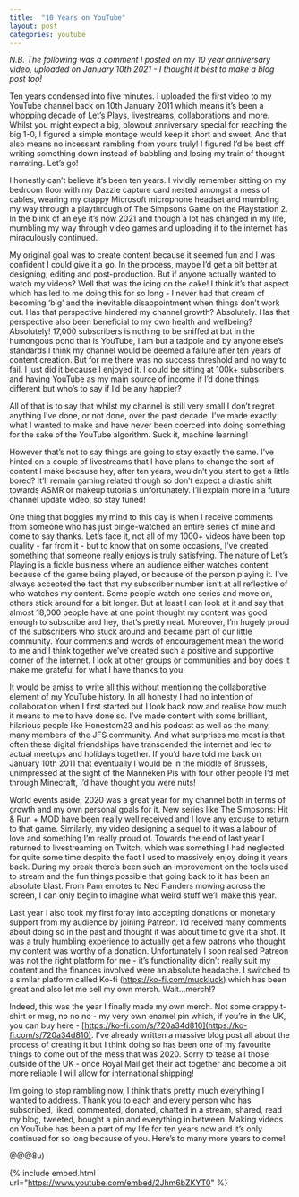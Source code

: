 ```yaml
---
title:  "10 Years on YouTube"
layout: post
categories: youtube
---
```


_N.B. The following was a comment I posted on my 10 year anniversary video, uploaded on January 10th 2021 - I thought it best to make a blog post too!_

Ten years condensed into five minutes. I uploaded the first video to my YouTube channel back on 10th January 2011 which means it’s been a whopping decade of Let’s Plays, livestreams, collaborations and more. Whilst you might expect a big, blowout anniversary special for reaching the big 1-0, I figured a simple montage would keep it short and sweet. And that also means no incessant rambling from yours truly! I figured I’d be best off writing something down instead of babbling and losing my train of thought narrating. Let’s go!

<!-- readmore -->

I honestly can’t believe it’s been ten years. I vividly remember sitting on my bedroom floor with my Dazzle capture card nested amongst a mess of cables, wearing my crappy Microsoft microphone headset and mumbling my way through a playthrough of The Simpsons Game on the Playstation 2. In the blink of an eye it’s now 2021 and though a lot has changed in my life, mumbling my way through video games and uploading it to the internet has miraculously continued.

My original goal was to create content because it seemed fun and I was confident I could give it a go. In the process, maybe I’d get a bit better at designing, editing and post-production. But if anyone actually wanted to watch my videos? Well that was the icing on the cake! I think it’s that aspect which has led to me doing this for so long - I never had that dream of becoming ‘big’ and the inevitable disappointment when things don’t work out. Has that perspective hindered my channel growth? Absolutely. Has that perspective also been beneficial to my own health and wellbeing? Absolutely! 17,000 subscribers is nothing to be sniffed at but in the humongous pond that is YouTube, I am but a tadpole and by anyone else’s standards I think my channel would be deemed a failure after ten years of content creation. But for me there was no success threshold and no way to fail. I just did it because I enjoyed it. I could be sitting at 100k+ subscribers and having YouTube as my main source of income if I’d done things different but who’s to say if I’d be any happier?

All of that is to say that whilst my channel is still very small I don’t regret anything I’ve done, or not done, over the past decade. I’ve made exactly what I wanted to make and have never been coerced into doing something for the sake of the YouTube algorithm. Suck it, machine learning!

However that’s not to say things are going to stay exactly the same. I’ve hinted on a couple of livestreams that I have plans to change the sort of content I make because hey, after ten years, wouldn’t you start to get a little bored? It’ll remain gaming related though so don’t expect a drastic shift towards ASMR or makeup tutorials unfortunately. I’ll explain more in a future channel update video, so stay tuned!

One thing that boggles my mind to this day is when I receive comments from someone who has just binge-watched an entire series of mine and come to say thanks. Let’s face it, not all of my 1000+ videos have been top quality - far from it - but to know that on some occasions, I’ve created something that someone really enjoys is truly satisfying. The nature of Let’s Playing is a fickle business where an audience either watches content because of the game being played, or because of the person playing it. I’ve always accepted the fact that my subscriber number isn’t at all reflective of who watches my content. Some people watch one series and move on, others stick around for a bit longer. But at least I can look at it and say that almost 18,000 people have at one point thought my content was good enough to subscribe and hey, that’s pretty neat. Moreover, I’m hugely proud of the subscribers who stuck around and became part of our little community. Your comments and words of encouragement mean the world to me and I think together we’ve created such a positive and supportive corner of the internet. I look at other groups or communities and boy does it make me grateful for what I have thanks to you.

It would be amiss to write all this without mentioning the collaborative element of my YouTube history. In all honesty I had no intention of collaboration when I first started but I look back now and realise how much it means to me to have done so. I’ve made content with some brilliant, hilarious people like Honestom23 and his podcast as well as the many, many members of the JFS community. And what surprises me most is that often these digital friendships have transcended the internet and led to actual meetups and holidays together. If you’d have told me back on January 10th 2011 that eventually I would be in the middle of Brussels, unimpressed at the sight of the Manneken Pis with four other people I’d met through Minecraft, I’d have thought you were nuts!

World events aside, 2020 was a great year for my channel both in terms of growth and my own personal goals for it. New series like The Simpsons: Hit & Run + MOD have been really well received and I love any excuse to return to that game. Similarly, my video designing a sequel to it was a labour of love and something I’m really proud of. Towards the end of last year I returned to livestreaming on Twitch, which was something I had neglected for quite some time despite the fact I used to massively enjoy doing it years back. During my break there’s been such an improvement on the tools used to stream and the fun things possible that going back to it has been an absolute blast. From Pam emotes to Ned Flanders mowing across the screen, I can only begin to imagine what weird stuff we’ll make this year.

Last year I also took my first foray into accepting donations or monetary support from my audience by joining Patreon. I’d received many comments about doing so in the past and thought it was about time to give it a shot. It was a truly humbling experience to actually get a few patrons who thought my content was worthy of a donation. Unfortunately I soon realised Patreon was not the right platform for me - it’s functionality didn’t really suit my content and the finances involved were an absolute headache. I switched to a similar platform called Ko-fi (https://ko-fi.com/muckluck) which has been great and also let me sell my own merch. Wait...merch!?

Indeed, this was the year I finally made my own merch. Not some crappy t-shirt or mug, no no no - my very own enamel pin which, if you’re in the UK, you can buy here - [https://ko-fi.com/s/720a34d810](https://ko-fi.com/s/720a34d810). I’ve already written a massive blog post all about the process of creating it but I think doing so has been one of my favourite things to come out of the mess that was 2020. Sorry to tease all those outside of the UK - once Royal Mail get their act together and become a bit more reliable I will allow for international shipping!

I’m going to stop rambling now, I think that’s pretty much everything I wanted to address. Thank you to each and every person who has subscribed, liked, commented, donated, chatted in a stream, shared, read my blog, tweeted, bought a pin and everything in between. Making videos on YouTube has been a part of my life for ten years now and it’s only continued for so long because of you. Here’s to many more years to come!

@@@8u)

{% include embed.html url="https://www.youtube.com/embed/2Jhm6bZKYT0" %}
